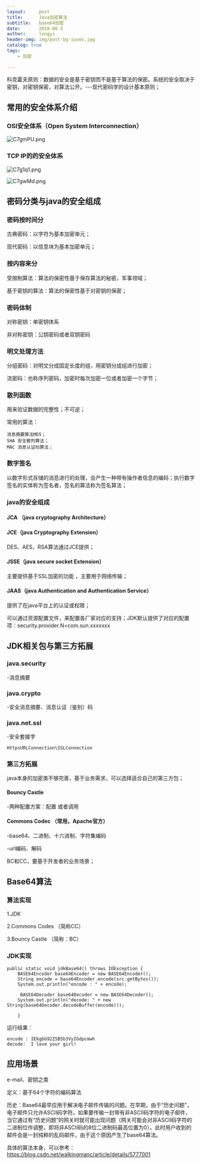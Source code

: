 ```yaml
---
layout:     post
title:      Java加密算法
subtitle:   base64加密
date:       2018-06-5
author:     longyi
header-img: img/post-bg-ioses.jpg
catalog: true
tags:
    - 加密

---
```


科克霍夫原则：数据的安全是基于密钥而不是基于算法的保密。系统的安全取决于密钥，对密钥保密，对算法公开。---现代密码学的设计基本原则；


## 常用的安全体系介绍

### OSI安全体系（Open System Interconnection）

![C7gmPU.png](https://s1.ax1x.com/2018/06/05/C7gmPU.png)

### TCP IP的的安全体系

![C7g1q1.png](https://s1.ax1x.com/2018/06/05/C7g1q1.png)

![C7gwMd.png](https://s1.ax1x.com/2018/06/05/C7gwMd.png)


## 密码分类与java的安全组成

### 密码按时间分

古典密码：以字符为基本加密单元；

现代密码：以信息块为基本加密单元；

### 按内容来分

受限制算法：算法的保密性基于保存算法的秘密，军事领域；

基于密钥的算法：算法的保密性基于对密钥的保密；

### 密码体制

对称密钥：单密钥体系

非对称密钥：公钥密码或者双钥密码

### 明文处理方法

分组密码：对明文分成固定长度的组，用密钥分成组进行加密；

流密码：也称序列密码，加密时每次加密一位或者加密一个字节；

### 散列函数

用来验证数据的完整性；不可逆；

常用的算法：

	消息摘要算法MD5；
	SHA 安全散列算法；
	MAC 消息认证码算法；

### 数字签名

以数字形式存储的消息进行的处理，会产生一种带有操作者信息的编码；执行数字签名的实体称为签名者，签名的算法称为签名算法；

### java的安全组成

#### JCA （java cryptography Architecture）

#### JCE（java Cryptography Extension）

DES、AES、RSA算法通过JCE提供；

#### JSSE（java secure socket Extension）
主要提供基于SSL加密的功能 ，主要用于网络传输；

#### JAAS（java Authentication and Authentication Service）
提供了在java平台上的认证或权限；

可以通过资源配置文件，来配置各厂家对应的支持；JDK默认提供了对应的配置项：security.provider.N=com.sun.xxxxxxx



## JDK相关包与第三方拓展

### java.security

-消息摘要

### java.crypto

-安全消息摘要、消息认证（鉴别）码

### java.net.ssl

-安全套接字

	HttpsURLConnection\SSLConnection

### 第三方拓展

java本身的加密类不够完善，基于业务需求，可以选择适合自己的第三方包；

#### Bouncy Castle

-两种配置方案：配置 或者调用

#### Commons Codec （常用，Apache官方）

-base64、二进制、十六进制、字符集编码

-url编码、解码

BC和CC，要基于开发者的业务场景；

## Base64算法

### 算法实现

1.JDK

2.Commons Codes （简称CC）

3.Bouncy Castle （简称：BC）

### JDK实现

	public static void jdkBase64() throws IOException {
       	BASE64Encoder base64Encoder = new BASE64Encoder();
        String encode = base64Encoder.encode(src.getBytes());
        System.out.println("encode : " + encode);

       	 BASE64Decoder base64Decoder = new BASE64Decoder();
        System.out.println("decode: " + new String(base64Decoder.decodeBuffer(encode)));

    	}

运行结果：

    encode : IEkgbG92ZSB5b3VyIGdpcmwh
    decode:  I love your girl!

## 应用场景

e-mail、密钥之类

定义：基于64个字符的编码算法

历史：Base64最早应用于解决电子邮件传输的问题。在早期，由于“历史问题”，电子邮件只允许ASCII码字符。如果要传输一封带有非ASCII码字符的电子邮件，当它通过有“历史问题”的网关时就可能出现问题（网关可能会对非ASCII码字符的二进制位作调整，即将非ASCII码的8位二进制码最高位置为0）。此时用户收到的邮件会是一封纯粹的乱码邮件，由于这个原因产生了base64算法。

具体的算法本身，可以参考：https://blog.csdn.net/walkingmanc/article/details/5777001

